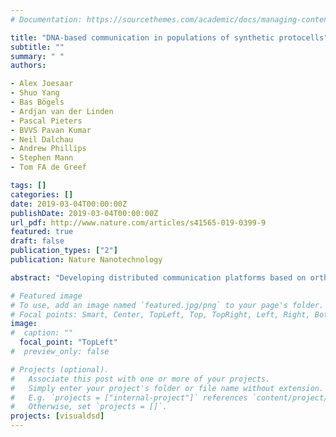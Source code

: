 ```yaml
---
# Documentation: https://sourcethemes.com/academic/docs/managing-content/

title: "DNA-based communication in populations of synthetic protocells"
subtitle: ""
summary: " "
authors:

- Alex Joesaar
- Shuo Yang
- Bas Bögels
- Ardjan van der Linden
- Pascal Pieters
- BVVS Pavan Kumar
- Neil Dalchau
- Andrew Phillips
- Stephen Mann
- Tom FA de Greef

tags: []
categories: []
date: 2019-03-04T00:00:00Z
publishDate: 2019-03-04T00:00:00Z
url_pdf: http://www.nature.com/articles/s41565-019-0399-9
featured: true
draft: false
publication_types: ["2"]
publication: Nature Nanotechnology

abstract: "Developing distributed communication platforms based on orthogonal molecular communication channels is a crucial step towards engineering artificial multicellular systems. Here, we present a general and scalable platform entitled 'Biomolecular Implementation of Protocellular Communication' (BIO-PC) to engineer distributed multichannel molecular communication between populations of non-lipid semipermeable microcapsules. Our method leverages the modularity and scalability of enzyme-free DNA strand-displacement circuits to develop protocellular consortia that can sense, process and respond to DNA-based messages. We engineer a rich variety of biochemical communication devices capable of cascaded amplification, bidirectional communication and distributed computational operations. Encapsulating DNA strand-displacement circuits further allows their use in concentrated serum where non-compartmentalized DNA circuits cannot operate. BIO-PC enables reliable execution of distributed DNA-based molecular programs in biologically relevant environments and opens new directions in DNA computing and minimal cell technology."

# Featured image
# To use, add an image named `featured.jpg/png` to your page's folder.
# Focal points: Smart, Center, TopLeft, Top, TopRight, Left, Right, BottomLeft, Bottom, BottomRight.
image: 
#  caption: ""
  focal_point: "TopLeft"
#  preview_only: false

# Projects (optional).
#   Associate this post with one or more of your projects.
#   Simply enter your project's folder or file name without extension.
#   E.g. `projects = ["internal-project"]` references `content/project/deep-learning/index.md`.
#   Otherwise, set `projects = []`.
projects: [visualdsd]
---
```

